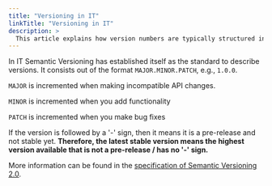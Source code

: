 ```yaml
---
title: "Versioning in IT"
linkTitle: "Versioning in IT"
description: >
  This article explains how version numbers are typically structured in IT.
---
```


In IT Semantic Versioning has established itself as the standard to describe versions. It consists out of the format `MAJOR.MINOR.PATCH`, e.g., `1.0.0`. 

`MAJOR` is incremented when making incompatible API changes.

`MINOR` is incremented when you add functionality

`PATCH` is incremented when you make bug fixes

If the version is followed by a '-' sign, then it means it is a pre-release and not stable yet. **Therefore, the latest stable version means the highest version available that is not a pre-release / has no '-' sign.**

More information can be found in the [specification of Semantic Versioning 2.0](https://semver.org/).

